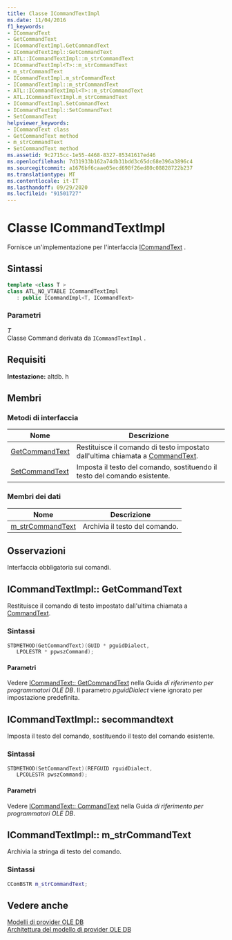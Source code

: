 ```yaml
---
title: Classe ICommandTextImpl
ms.date: 11/04/2016
f1_keywords:
- ICommandText
- GetCommandText
- ICommandTextImpl.GetCommandText
- ICommandTextImpl::GetCommandText
- ATL::ICommandTextImpl::m_strCommandText
- ICommandTextImpl<T>::m_strCommandText
- m_strCommandText
- ICommandTextImpl.m_strCommandText
- ICommandTextImpl::m_strCommandText
- ATL::ICommandTextImpl<T>::m_strCommandText
- ATL.ICommandTextImpl.m_strCommandText
- ICommandTextImpl.SetCommandText
- ICommandTextImpl::SetCommandText
- SetCommandText
helpviewer_keywords:
- ICommandText class
- GetCommandText method
- m_strCommandText
- SetCommandText method
ms.assetid: 9c2715cc-1e55-4468-8327-85341617ed46
ms.openlocfilehash: 7d31933b162a74db31bdd3c65dc68e396a3896c4
ms.sourcegitcommit: a1676bf6caae05ecd698f26ed80c08828722b237
ms.translationtype: MT
ms.contentlocale: it-IT
ms.lasthandoff: 09/29/2020
ms.locfileid: "91501727"
---
```

# <a name="icommandtextimpl-class"></a>Classe ICommandTextImpl

Fornisce un'implementazione per l'interfaccia [ICommandText](/previous-versions/windows/desktop/ms714914(v=vs.85)) .

## <a name="syntax"></a>Sintassi

```cpp
template <class T >
class ATL_NO_VTABLE ICommandTextImpl
   : public ICommandImpl<T, ICommandText>
```

### <a name="parameters"></a>Parametri

*T*<br/>
Classe Command derivata da `ICommandTextImpl` .

## <a name="requirements"></a>Requisiti

**Intestazione:** altdb. h

## <a name="members"></a>Membri

### <a name="interface-methods"></a>Metodi di interfaccia

| Nome | Descrizione |
|-|-|
|[GetCommandText](#getcommandtext)|Restituisce il comando di testo impostato dall'ultima chiamata a [CommandText](#setcommandtext).|
|[SetCommandText](#setcommandtext)|Imposta il testo del comando, sostituendo il testo del comando esistente.|

### <a name="data-members"></a>Membri dei dati

| Nome | Descrizione |
|-|-|
|[m_strCommandText](#strcommandtext)|Archivia il testo del comando.|

## <a name="remarks"></a>Osservazioni

Interfaccia obbligatoria sui comandi.

## <a name="icommandtextimplgetcommandtext"></a><a name="getcommandtext"></a> ICommandTextImpl:: GetCommandText

Restituisce il comando di testo impostato dall'ultima chiamata a [CommandText](#setcommandtext).

### <a name="syntax"></a>Sintassi

```cpp
STDMETHOD(GetCommandText)(GUID * pguidDialect,
   LPOLESTR * ppwszCommand);
```

#### <a name="parameters"></a>Parametri

Vedere [ICommandText:: GetCommandText](/previous-versions/windows/desktop/ms709825(v=vs.85)) nella Guida *di riferimento per programmatori OLE DB*. Il parametro *pguidDialect* viene ignorato per impostazione predefinita.

## <a name="icommandtextimplsetcommandtext"></a><a name="setcommandtext"></a> ICommandTextImpl:: secommandtext

Imposta il testo del comando, sostituendo il testo del comando esistente.

### <a name="syntax"></a>Sintassi

```cpp
STDMETHOD(SetCommandText)(REFGUID rguidDialect,
   LPCOLESTR pwszCommand);
```

#### <a name="parameters"></a>Parametri

Vedere [ICommandText:: CommandText](/previous-versions/windows/desktop/ms709757(v=vs.85)) nella Guida *di riferimento per programmatori OLE DB*.

## <a name="icommandtextimplm_strcommandtext"></a><a name="strcommandtext"></a> ICommandTextImpl:: m_strCommandText

Archivia la stringa di testo del comando.

### <a name="syntax"></a>Sintassi

```cpp
CComBSTR m_strCommandText;
```

## <a name="see-also"></a>Vedere anche

[Modelli di provider OLE DB](../../data/oledb/ole-db-provider-templates-cpp.md)<br/>
[Architettura del modello di provider OLE DB](../../data/oledb/ole-db-provider-template-architecture.md)

